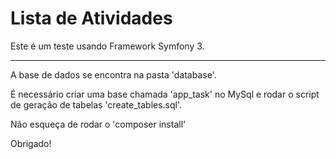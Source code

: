 Lista de Atividades
========================

Este é um teste usando Framework Symfony 3.

----------------------------

A base de dados se encontra na pasta 'database'.

É necessário criar uma base chamada 'app_task' no MySql e rodar o script de geração de tabelas 'create_tables.sql'.

Não esqueça de rodar o 'composer install'

Obrigado!


